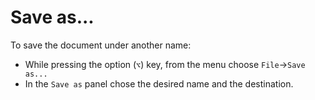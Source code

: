 
# Save as...

To save the document under another name: 

- While pressing the option (`⌥`) key, from the menu choose `File`→`Save as...`
- In the `Save as` panel chose the desired name and the destination.
 
